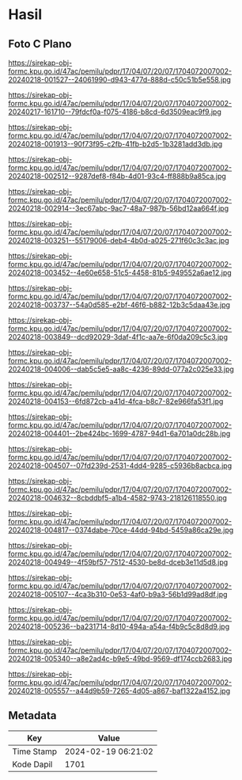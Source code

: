 # Hasil

## Foto C Plano

https://sirekap-obj-formc.kpu.go.id/47ac/pemilu/pdpr/17/04/07/20/07/1704072007002-20240218-001527--24061990-d943-477d-888d-c50c51b5e558.jpg

https://sirekap-obj-formc.kpu.go.id/47ac/pemilu/pdpr/17/04/07/20/07/1704072007002-20240217-161710--79fdcf0a-f075-4186-b8cd-6d3509eac9f9.jpg

https://sirekap-obj-formc.kpu.go.id/47ac/pemilu/pdpr/17/04/07/20/07/1704072007002-20240218-001913--90f73f95-c2fb-41fb-b2d5-1b3281add3db.jpg

https://sirekap-obj-formc.kpu.go.id/47ac/pemilu/pdpr/17/04/07/20/07/1704072007002-20240218-002512--9287def8-f84b-4d01-93c4-ff888b9a85ca.jpg

https://sirekap-obj-formc.kpu.go.id/47ac/pemilu/pdpr/17/04/07/20/07/1704072007002-20240218-002914--3ec67abc-9ac7-48a7-987b-56bd12aa664f.jpg

https://sirekap-obj-formc.kpu.go.id/47ac/pemilu/pdpr/17/04/07/20/07/1704072007002-20240218-003251--55179006-deb4-4b0d-a025-271f60c3c3ac.jpg

https://sirekap-obj-formc.kpu.go.id/47ac/pemilu/pdpr/17/04/07/20/07/1704072007002-20240218-003452--4e60e658-51c5-4458-81b5-949552a6ae12.jpg

https://sirekap-obj-formc.kpu.go.id/47ac/pemilu/pdpr/17/04/07/20/07/1704072007002-20240218-003737--54a0d585-e2bf-46f6-b882-12b3c5daa43e.jpg

https://sirekap-obj-formc.kpu.go.id/47ac/pemilu/pdpr/17/04/07/20/07/1704072007002-20240218-003849--dcd92029-3daf-4f1c-aa7e-6f0da209c5c3.jpg

https://sirekap-obj-formc.kpu.go.id/47ac/pemilu/pdpr/17/04/07/20/07/1704072007002-20240218-004006--dab5c5e5-aa8c-4236-89dd-077a2c025e33.jpg

https://sirekap-obj-formc.kpu.go.id/47ac/pemilu/pdpr/17/04/07/20/07/1704072007002-20240218-004153--6fd872cb-a41d-4fca-b8c7-82e966fa53f1.jpg

https://sirekap-obj-formc.kpu.go.id/47ac/pemilu/pdpr/17/04/07/20/07/1704072007002-20240218-004401--2be424bc-1699-4787-94d1-6a701a0dc28b.jpg

https://sirekap-obj-formc.kpu.go.id/47ac/pemilu/pdpr/17/04/07/20/07/1704072007002-20240218-004507--07fd239d-2531-4dd4-9285-c5936b8acbca.jpg

https://sirekap-obj-formc.kpu.go.id/47ac/pemilu/pdpr/17/04/07/20/07/1704072007002-20240218-004632--8cbddbf5-a1b4-4582-9743-218126118550.jpg

https://sirekap-obj-formc.kpu.go.id/47ac/pemilu/pdpr/17/04/07/20/07/1704072007002-20240218-004817--0374dabe-70ce-44dd-94bd-5459a86ca29e.jpg

https://sirekap-obj-formc.kpu.go.id/47ac/pemilu/pdpr/17/04/07/20/07/1704072007002-20240218-004949--4f59bf57-7512-4530-be8d-dceb3e11d5d8.jpg

https://sirekap-obj-formc.kpu.go.id/47ac/pemilu/pdpr/17/04/07/20/07/1704072007002-20240218-005107--4ca3b310-0e53-4af0-b9a3-56b1d99ad8df.jpg

https://sirekap-obj-formc.kpu.go.id/47ac/pemilu/pdpr/17/04/07/20/07/1704072007002-20240218-005236--ba231714-8d10-494a-a54a-f4b9c5c8d8d9.jpg

https://sirekap-obj-formc.kpu.go.id/47ac/pemilu/pdpr/17/04/07/20/07/1704072007002-20240218-005340--a8e2ad4c-b9e5-49bd-9569-df174ccb2683.jpg

https://sirekap-obj-formc.kpu.go.id/47ac/pemilu/pdpr/17/04/07/20/07/1704072007002-20240218-005557--a44d9b59-7265-4d05-a867-baf1322a4152.jpg


## Metadata

| Key        | Value               |
| ---------- | ------------------- |
| Time Stamp | 2024-02-19 06:21:02 |
| Kode Dapil | 1701                |



